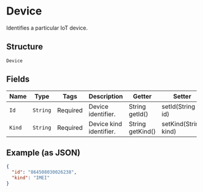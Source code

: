 
# Device

Identifies a particular IoT device.

## Structure

`Device`

## Fields

| Name | Type | Tags | Description | Getter | Setter |
|  --- | --- | --- | --- | --- | --- |
| `Id` | `String` | Required | Device identifier. | String getId() | setId(String id) |
| `Kind` | `String` | Required | Device kind identifier. | String getKind() | setKind(String kind) |

## Example (as JSON)

```json
{
  "id": "864508030026238",
  "kind": "IMEI"
}
```


